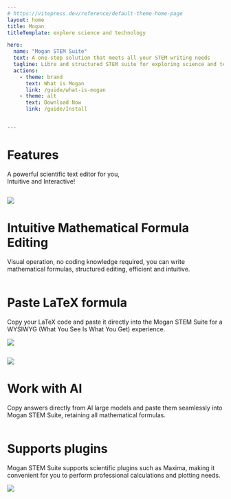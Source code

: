 ```yaml
---
# https://vitepress.dev/reference/default-theme-home-page
layout: home
title: Mogan
titleTemplate: explore science and technology

hero:
  name: "Mogan STEM Suite"
  text: A one-stop solution that meets all your STEM writing needs
  tagline: Libre and structured STEM suite for exploring science and technology
  actions:
    - theme: brand
      text: What is Mogan
      link: /guide/what-is-mogan
    - theme: alt
      text: Download Now
      link: /guide/Install


---
```


<div class="feature">

#  Features


A powerful scientific text editor for you,<br/>
Intuitive and Interactive!

</div>


<div style="display: flex;justify-content: center">
<div class="feature-list">

<div class="feature-image">

![](/assets/image/feature-math.png)

</div>

<div class="feature-content">

<h1>Intuitive Mathematical Formula Editing</h1>

Visual operation, no coding knowledge required, you can write mathematical formulas, structured editing, efficient and intuitive.

</div>
</div>
</div>





<div style="display: flex;justify-content: center">
<div class="feature-list">



<div class="feature-content">

<h1>Paste LaTeX formula</h1>

Copy your LaTeX code and paste it directly into the Mogan STEM Suite for a WYSIWYG (What You See Is What You Get) experience.
</div>

<div class="feature-image">

![](/assets/image/feature-copy.png)

</div>

</div>
</div>



<div style="display: flex;justify-content: center">
<div class="feature-list">

<div class="feature-image">

![](/assets/image/feature-copy-ai.png)

</div>

<div class="feature-content">

<h1>Work with AI</h1>

Copy answers directly from AI large models and paste them seamlessly into Mogan STEM Suite, retaining all mathematical formulas.

</div>
</div>
</div>





<div style="display: flex;justify-content: center">
<div class="feature-list">



<div class="feature-content">

<h1>Supports plugins</h1>

Mogan STEM Suite supports scientific plugins such as Maxima, making it convenient for you to perform professional calculations and plotting needs.

</div>

<div class="feature-image">

![](/assets/image/feature-maxima.png)

</div>

</div>
</div>



